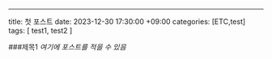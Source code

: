 ---
title: 첫 포스트
date: 2023-12-30 17:30:00 +09:00
categories: [ETC,test]
tags:
  [
    test1,
    test2
  ]


###제목1
*여기에 포스트를 적을 수 있음*